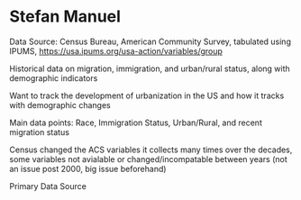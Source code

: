 # Stefan Manuel


Data Source: Census Bureau, American Community Survey, tabulated using IPUMS, https://usa.ipums.org/usa-action/variables/group

Historical data on migration, immigration, and urban/rural status, along with demographic indicators

Want to track the development of urbanization in the US and how it tracks with demographic changes

Main data points: Race, Immigration Status, Urban/Rural, and recent migration status

Census changed the ACS variables it collects many times over the decades, some variables not avialable or changed/incompatable between years (not an issue post 2000, big issue beforehand)

Primary Data Source


